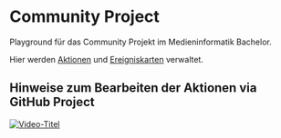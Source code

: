 # Community Project
Playground für das Community Projekt im Medieninformatik Bachelor.

Hier werden [Aktionen](https://github.com/users/cnoss/projects/5/views/9) und [Ereigniskarten](https://github.com/users/cnoss/projects/5/views/1) verwaltet. 

## Hinweise zum Bearbeiten der Aktionen via GitHub Project


[![Video-Titel](https://img.youtube.com/vi/dt5Sdy65vYg/0.jpg)](https://www.youtube.com/watch?v=dt5Sdy65vYg)

